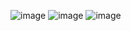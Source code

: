 ![image](https://github.com/user-attachments/assets/02d54753-d48a-44e5-ae1f-a6053c0154a8)
![image](https://github.com/user-attachments/assets/643815ed-1bf8-48d4-92f3-fc69ccd229c6)
![image](https://github.com/user-attachments/assets/567d585c-82cf-4397-9b94-53b380a25a0b)


